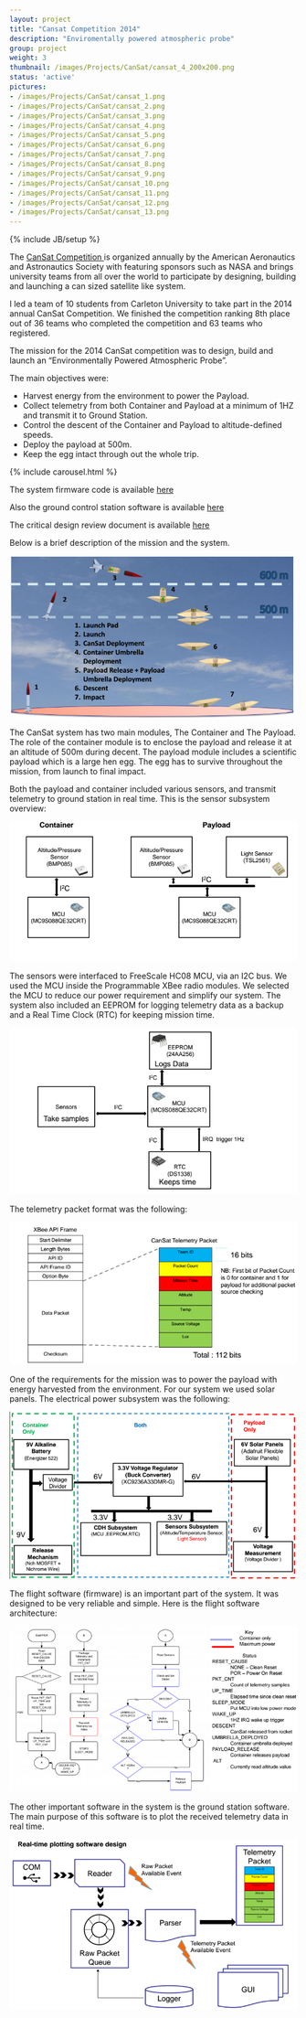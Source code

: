 ```yaml
---
layout: project
title: "Cansat Competition 2014"
description: "Enviromentally powered atmospheric probe"
group: project
weight: 3
thumbnail: /images/Projects/CanSat/cansat_4_200x200.png
status: 'active'
pictures:
- /images/Projects/CanSat/cansat_1.png
- /images/Projects/CanSat/cansat_2.png
- /images/Projects/CanSat/cansat_3.png
- /images/Projects/CanSat/cansat_4.png
- /images/Projects/CanSat/cansat_5.png
- /images/Projects/CanSat/cansat_6.png
- /images/Projects/CanSat/cansat_7.png
- /images/Projects/CanSat/cansat_8.png
- /images/Projects/CanSat/cansat_9.png
- /images/Projects/CanSat/cansat_10.png
- /images/Projects/CanSat/cansat_11.png
- /images/Projects/CanSat/cansat_12.png
- /images/Projects/CanSat/cansat_13.png
---
```

{% include JB/setup %}

The <a href='http://www.cansatcompetition.com/Main.html'>CanSat Competition </a> is organized annually
by the American Aeronautics and Astronautics Society with featuring sponsors
such as NASA and brings university teams from all over the world to participate by designing,
building and launching a can sized satellite like system.

I led a team of 10 students from Carleton University to take part
in the 2014 annual CanSat Competition. We finished the competition
ranking 8th place out of 36 teams who completed the competition
and 63 teams who registered.

The mission for the 2014 CanSat competition was to design,
build and launch an “Environmentally Powered Atmospheric
Probe”.

The main objectives were:

- Harvest energy from the environment to power the Payload.
- Collect telemetry from both Container and Payload at a
minimum of 1HZ and transmit it to Ground Station.
- Control the descent of the Container and Payload to
altitude-defined speeds.
- Deploy the payload at 500m.
- Keep the egg intact through out the whole trip.

{% include carousel.html %}


The system firmware code is available <a href="https://github.com/amente/cansat_2014_system">here</a>

Also the ground control station software is available
<a href="https://github.com/amente/cansat_2014_gs">here</a>

The critical design review document is available
<a href="http://amente.github.io/images/Projects/CanSat/cansat_2014_cdr.pdf">here</a>

Below is a brief description of the mission and the system.

<img src="/images/Projects/CanSat/cansat_mission_2014.png"/>

The CanSat system has two main modules, The Container and The Payload. The role of the container module is to enclose the payload and release it at an altitude of 500m during decent. The payload module includes a scientific payload which is a large hen egg. The egg has to survive throughout the mission, from launch to final impact.

Both the payload and container included various sensors, and transmit telemetry to ground station
in real time.
This is the sensor subsystem overview:

<img src="/images/Projects/CanSat/sensor_subsystem.png"/>

The sensors were interfaced to FreeScale HC08 MCU, via an I2C bus. We used the MCU inside the
Programmable XBee radio modules. We selected the MCU to reduce our power
requirement and simplify our system. The system also included an EEPROM for logging telemetry data as a backup and a Real Time Clock (RTC) for keeping mission time.

<img src="/images/Projects/CanSat/cdh_subsystem.png"/>

The telemetry packet format was the following:

<img src="/images/Projects/CanSat/telemetry.png"/>

One of the requirements for the mission was to power the payload with energy harvested from the
environment. For our system we used solar panels. The electrical power subsystem was the following:

<img src="/images/Projects/CanSat/eps.png"/>

The flight software (firmware) is an important part of the system. It was designed to be very reliable and simple. Here is the flight software architecture:

<img src="/images/Projects/CanSat/fsw.png"/>

The other important software in the system is the ground station software. The main purpose of this software is to plot the received telemetry data in real time.

<img src="/images/Projects/CanSat/gcs.png"/>
